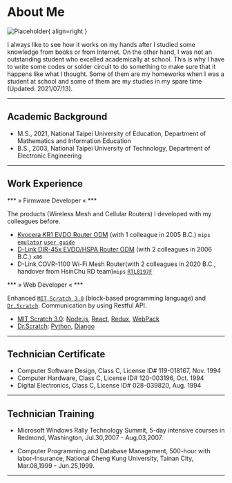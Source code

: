 # About Me

![Placeholder](daily/romania_0002.jpg){ align=right }

I always like to see how it works on my hands after I studied some knowledge from books or from Internet. On the other hand, I was not an outstanding student who excelled academically at school. This is why I have to write some codes or solder circuit to do something to make sure that it happens like what I thought. Some of them are my homeworks when I was a student at school and some of them are my studies in my spare time (Updated: 2021/07/13).

----

## Academic Background

<!-- 大學各系所(組) 授予學位中、英文名稱 參考手冊 -->
<!-- http://dgaa.web.nthu.edu.tw/ezfiles/74/1074/img/360/rule4-3.pdf -->

<!-- diverse academic backgrounds, including `Electronic Engineering` and `Mathematics/Information Education`. -->

<!--College of Science, -->

- M.S., 2021, National Taipei University of Education, Department of Mathematics and Information Education
- B.S., 2003, National Taipei University of Technology, Department of Electronic Engineering

----

## Work Experience

*** » Firmware Developer « ***

The products (Wireless Mesh and Cellular Routers) I developed with my colleagues before.

- [Kyocera KR1 EVDO Router ODM](https://wikidevi.wi-cat.ru/Kyocera_KR1) (with 1 colleague in 2005 B.C.) `mips` [`emulator`](http://support.dlink.ca/Emulators/kr1/h_wizard.html) [`user guide`](https://www.192-168-1-1-ip.co/manuals/9902.pdf)
- [D-Link DIR-45x EVDO/HSPA Router ODM](http://en.techinfodepot.shoutwiki.com/wiki/D-Link_DIR-450_rev_A1) (with 2 colleagues in 2006 B.C.) `x86`
   <!--[`emulator`](http://www.support.dlink.ca/emulators/dir450/103/login.htm)-->
   <!--- D-Link DIR-451 HSPA Router ODM (with 2 colleagues in 2006 B.C.) `x86` [`emulator`](http://www.support.dlink.com/emulators/dir451/103NA/login.htm)-->
- D-Link COVR-1100 Wi-Fi Mesh Router(with 2 colleagues in 2020 B.C., handover from HsinChu RD team)`mips` [`RTL8197F`](https://www.realtek.com/en/products/communications-network-ics/item/rtl8197f)

*** » Web Developer « ***

Enhanced [`MIT Scratch 3.0`](https://scratch.mit.edu/) (block-based programming language) and [`Dr.Scratch`](http://drscratch.org/). Communication by using Restful API.

- [MIT Scratch 3.0](https://github.com/edlai/scratch-gui): [Node.js](https://nodejs.org/), [React](https://reactjs.org/), [Redux](https://redux.js.org/), [WebPack](https://webpack.js.org/)
- [Dr.Scratch](https://github.com/edlai/drScratch): [Python](https://www.python.org/), [Django](https://www.djangoproject.com/)

----

## Technician Certificate
<!--
diverse certification and Licenses from [Skill Evaluation Center of Workforce Development Agency,Ministry of Labor](https://www.wdasec.gov.tw/en/)
-->

- Computer Software Design, Class C, License ID# 119-018167, Nov. 1994
- Computer Hardware, Class C, License ID# 120-003196, Oct. 1994
- Digital Electronics, Class C, License ID# 028-039820, Aug. 1994

----

## Technician Training

- Microsoft Windows Rally Technology Summit, 5-day intensive courses in Redmond, Washington, Jul.30,2007 - Aug.03,2007.
<!--
- SoC & IC Design Courses, 251-hour, National Tsing Hua University, Hsinchu City, Aug.27,2002 - Jan.12,2003.
-->
- Computer Programming and Database Management, 500-hour with labor-Insurance, National Cheng Kung University, Tainan City, Mar.08,1999 - Jun.25,1999.

----


